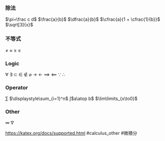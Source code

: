 ### 除法
$\pi=\frac c d$
$\frac{a}{b}$
$\dfrac{a}{b}$
$\cfrac{a}{1 + \cfrac{1}{b}}$
$\sqrt[3]{x}$
### 不等式
$\not =$
$\approx$
$\ge$
$\le$

### Logic
$\forall$
$\exists$
$\subset$
$\in$
$\notin$
$\varnothing$
$\to$
$\gets$
$\implies$
$\impliedby$
$\because$
$\therefore$

### Operator
$\sum$
$\displaystyle\sum_{i=1}^n$
$\int$$a\atop b$
$\lim\limits_{x\to0}$
### Other
$\infty$
$\nabla$

https://katex.org/docs/supported.html
#calculus_other
#微積分 